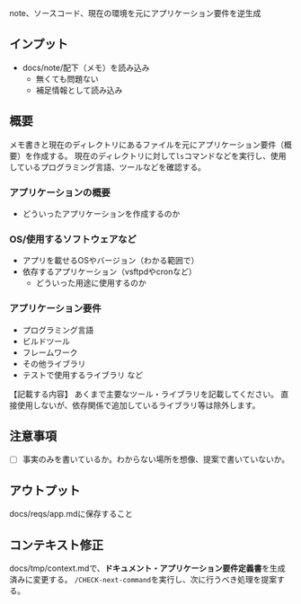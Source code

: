 note、ソースコード、現在の環境を元にアプリケーション要件を逆生成

## インプット
- docs/note/配下（メモ）を読み込み
    - 無くても問題ない
    - 補足情報として読み込み


## 概要
メモ書きと現在のディレクトリにあるファイルを元にアプリケーション要件（概要）を作成する。
現在のディレクトリに対して`ls`コマンドなどを実行し、使用しているプログラミング言語、ツールなどを確認する。

### アプリケーションの概要
- どういったアプリケーションを作成するのか

### OS/使用するソフトウェアなど
- アプリを載せるOSやバージョン（わかる範囲で）
- 依存するアプリケーション（vsftpdやcronなど）
    - どういった用途に使用するのか

### アプリケーション要件
- プログラミング言語
- ビルドツール
- フレームワーク
- その他ライブラリ
- テストで使用するライブラリ
など

【記載する内容】
あくまで主要なツール・ライブラリを記載してください。
直接使用しないが、依存関係で追加しているライブラリ等は除外します。

## 注意事項
- [ ] 事実のみを書いているか。わからない場所を想像、提案で書いていないか。

## アウトプット
docs/reqs/app.mdに保存すること


## コンテキスト修正
docs/tmp/context.mdで、**ドキュメント・アプリケーション要件定義書**を生成済みに変更する。
`/CHECK-next-command`を実行し、次に行うべき処理を提案する。

